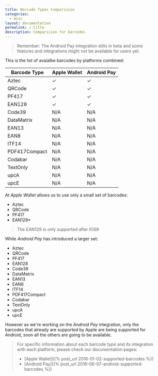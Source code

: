 ```yaml
---
title: Barcode Types Comparision
categories:
  - misc
layout: documentation
permalink: /:title
description: Comparision for barcodes
---
```


> Remember: The Android Pay integration stills in beta and some features and integrations might
> not be available for users yet.

This is the list of avaialbe barcodes by platforms combined:

| Barcode Type  | Apple Wallet  | Android Pay |
|---------------|---------------|-------------|
| Aztec         | &#10003;      | &#10003;    |
| QRCode        | &#10003;      | &#10003;    |
| PF417         | &#10003;      | &#10003;    |
| EAN128        | &#10003;      | &#10003;    |
| Code39        | N/A           | N/A         |
| DataMatrix    | N/A           | N/A         |
| EAN13         | N/A           | N/A         |
| EAN8          | N/A           | N/A         |
| ITF14         | N/A           | N/A         |
| PDF417Compact | N/A           | N/A         |
| Codabar       | N/A           | N/A         |
| TextOnly      | N/A           | N/A         |
| upcA          | N/A           | N/A         |
| upcE          | N/A           | N/A         |


At *Apple Wallet* allows us to use only a small set of barcodes:

* Aztec
* QRCode
* PF417
* EAN128*

> The EAN129 is only supported after IOS8

While *Android Pay* has introduced a larger set:

* Aztec
* QRCode
* PF417
* EAN128
* Code39
* DataMatrix
* EAN13
* EAN8
* ITF14
* PDF417Compact
* Codabar
* TextOnly
* upcA
* upcE

However as we're working on the *Android Pay* integration, only the barcodes that
already are supported by Apple are being supported for Android, soon all the others
are going to be available.

> For specific information about each barcode type and its integration with each platform, please
> check our documentation pages:
>
> * [Apple Wallet]({% post_url 2016-01-02-supported-barcodes %})
> * [Android Pay]({% post_url 2016-06-07-android-supported-barcodes %})
